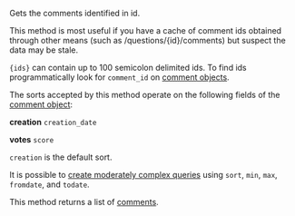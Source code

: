Gets the comments identified in id.

This method is most useful if you have a cache of comment ids obtained through other means (such as
/questions/{id}/comments) but suspect the data may be stale.

`{ids}` can contain up to 100 semicolon delimited ids. To find ids programmatically look for `comment_id` on
[comment objects](#model-Comment).

The sorts accepted by this method operate on the following fields of the [comment object](#model-Comment):

**creation**
`creation_date`

**votes**
`score`

`creation` is the default sort.

It is possible to [create moderately complex queries](#complex-queries) using `sort`, `min`, `max`, `fromdate`, and
`todate`.

This method returns a list of [comments](#model-Comment).
